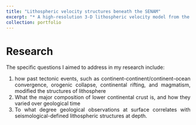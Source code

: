 ```yaml
---
title: "Lithospheric velocity structures beneath the SENAM"
excerpt: "* A high-resolution 3-D lithospheric velocity model from the oceanic side to the continental interior of the SENAM, using a novel approach combining with multi-modal dispersion curve inversion and full-wave ambient noise tomography <br> </img src='https://conli87.github.io/congli.github.io/images/Fig1.png'>"
collection: portfolio
---
```


Research
======
<div style="text-align: justify"> The specific questions I aimed to address in my research include:<br>

1. how past tectonic events, such as continent-continent/continent-ocean convergence, orogenic collapse, continental rifting, and magmatism, modified the structures of lithosphere <br>
2. What the major composition of lower continental crust is, and how they varied over geological time<br> 
3. To what degree geological observations at surface correlates with seismological-defined lithospheric structures at depth.</div> <br>
